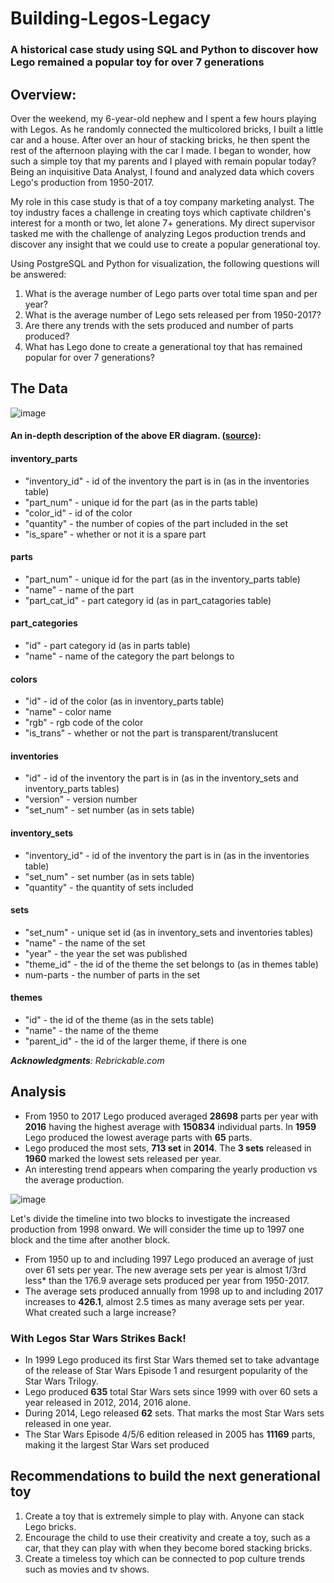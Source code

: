 # Building-Legos-Legacy
### A historical case study using SQL and Python to discover how Lego remained a popular toy for over 7 generations

## Overview:
Over the weekend, my 6-year-old nephew and I spent a few hours playing with Legos.  As he randomly connected the multicolored bricks, I built a little car and a house.  After over an hour of stacking bricks, he then spent the rest of the afternoon playing with the car I made.  I began to wonder, how such a simple toy that my parents and I played with remain popular today?  Being an inquisitive Data Analyst, I found and analyzed data which covers Lego's production from 1950-2017.

My role in this case study is that of a toy company marketing analyst.  The toy industry faces a challenge in creating toys which captivate children's interest for a month or two, let alone 7+ generations.  My direct supervisor tasked me with the challenge of analyzing Legos production trends and discover any insight that we could use to create a popular generational toy.  

Using PostgreSQL and Python for visualization, the following questions will be answered:

1. What is the average number of Lego parts over total time span and per year?
2. What is the average number of Lego sets released per from 1950-2017?
3. Are there any trends with the sets produced and number of parts produced?
4. What has Lego done to create a generational toy that has remained popular for over 7 generations?

## The Data

![image](https://github.com/bhammy27/Building_Legos_Legacy/assets/154477061/40e9920f-361a-4f6d-b70a-b78d034e7b21)


#### An in-depth description of the above ER diagram. ([source](https://rebrickable.com/downloads)):

#### inventory_parts
- "inventory_id" - id of the inventory the part is in (as in the inventories table)
- "part_num" - unique id for the part (as in the parts table)
- "color_id" - id of the color
- "quantity" - the number of copies of the part included in the set
- "is_spare" - whether or not it is a spare part

#### parts
- "part_num" - unique id for the part (as in the inventory_parts table)
- "name" - name of the part
- "part_cat_id" - part category id (as in part_catagories table)

#### part_categories
- "id" - part category id (as in parts table)
- "name" - name of the category the part belongs to

#### colors
- "id" - id of the color (as in inventory_parts table)
- "name" - color name
- "rgb" - rgb code of the color
- "is_trans" - whether or not the part is transparent/translucent

#### inventories
- "id" - id of the inventory the part is in (as in the inventory_sets and inventory_parts tables)
- "version" - version number
- "set_num" - set number (as in sets table)

#### inventory_sets
- "inventory_id" - id of the inventory the part is in (as in the inventories table)
- "set_num" - set number (as in sets table)
- "quantity" - the quantity of sets included

#### sets
- "set_num" - unique set id (as in inventory_sets and inventories tables)
- "name" - the name of the set
- "year" - the year the set was published
- "theme_id" - the id of the theme the set belongs to (as in themes table)
- num-parts - the number of parts in the set

#### themes
- "id" - the id of the theme (as in the sets table)
- "name" - the name of the theme
- "parent_id" - the id of the larger theme, if there is one


***Acknowledgments**: Rebrickable.com*

## Analysis
- From 1950 to 2017 Lego produced averaged **28698** parts per year with **2016** having the highest average with **150834** individual parts.  In **1959** Lego produced the lowest average parts with **65** parts.
- Lego produced the most sets, **713 set** in **2014**.  The **3 sets** released in **1960** marked the lowest sets released per year.
- An interesting trend appears when comparing the yearly production vs the average production.

![image](https://github.com/bhammy27/Building_Legos_Legacy/assets/154477061/f94578e9-02a6-4b00-bc0b-a1654fe79b1e)


Let's divide the timeline into two blocks to investigate the increased production from 1998 onward.  We will consider the time up to 1997 one block and the time after another block.
- From 1950 up to and including 1997 Lego produced an average of just over 61 sets per year. The new average sets per year is almost 1/3rd less* than the 176.9 average sets produced per year from 1950-2017.
- The average sets produced annually from 1998 up to and including 2017 increases to **426.1**, almost 2.5 times as many average sets per year.  What created such a large increase?

### With Legos Star Wars Strikes Back!
- In 1999 Lego produced its first Star Wars themed set to take advantage of the release of Star Wars Episode 1 and resurgent popularity of the Star Wars Trilogy.
- Lego produced **635** total Star Wars sets since 1999 with over 60 sets a year released in 2012, 2014, 2016 alone. 
- During 2014, Lego released **62** sets.  That marks the most Star Wars sets released in one year.  
- The Star Wars Episode 4/5/6 edition released in 2005 has **11169** parts, making it the largest Star Wars set produced

## Recommendations to build the next generational toy
1. Create a toy that is extremely simple to play with.  Anyone can stack Lego bricks.
2. Encourage the child to use their creativity and create a toy, such as a car, that they can play with when they become bored stacking bricks.
3. Create a timeless toy which can be connected to pop culture trends such as movies and tv shows.  

